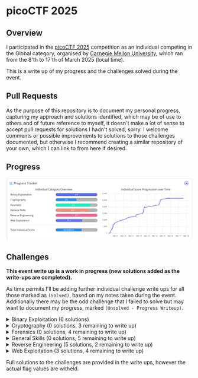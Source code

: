 # picoCTF 2025 #

## Overview ##

I participated in the [picoCTF 2025](www.picoctf.org) competition as an individual competing in the Global category, organised by [Carnegie Mellon University](https://cmu.edu/), which ran from the 8'th to 17'th of March 2025 (local time). 

This is a write up of my progress and the challenges solved during the event.

## Pull Requests ##

As the purpose of this repository is to document my personal progress, capturing my approach and solutions identified, which may be of use to others and of future reference to myself, it doesn't make a lot of sense to accept pull requests for solutions I hadn't solved, sorry. I welcome comments or possible improvements to solutions to those challenges documented, but otherwise I recommend creating a similar repository of your own, which I can link to from here if desired.

## Progress ##

![Screenshot of a challenge progress during event](event-score-progression.png)

## Challenges ##

**This event write up is a work in progress (new solutions added as the write-ups are completed).**
 
As time permits I'll be adding further individual challenge write ups for all those marked as `(Solved)`, based on my notes taken during the event. Additionally there may be the odd challenge that I failed to solve but may want to document my progress, marked `(Unsolved - Progress Writeup)`.

<details>
  <summary>Binary Exploitation (6 solutions)</summary>

* **[PIE TIME](Binary%20Exploitation/PIE%20TIME/PIE%20TIME.md) (Solved)** - 75 points
* **[hash-only-1](Binary%20Exploitation/hash-only-1/hash-only-1.md) (Solved)** - 100 points
* **[hash-only-2](Binary%20Exploitation/hash-only-2/hash-only-2.md) (Solved)** - 200 points
* **[PIE TIME 2](Binary%20Exploitation/PIE%20TIME%202/PIE%20TIME%202.md) (Solved)** - 200 points 
* **[Echo Valley](Binary%20Exploitation/Echo%20Valley/Echo%20Valley.md) (Solved)** - 300 points 
* **[handoff](Binary%20Exploitation/handoff/handoff.md) (Solved)** - 400 points

</details>

<details>
  <summary>Cryptography (0 solutions, 3 remaining to write up)</summary>

* hashcrack (Solved) - 100 points
* EVEN RSA CAN BE BROKEN??? (Solved) - 200 points
* Guess My Cheese (Part 1) (Solved) - 200 points
* Guess My Cheese (Part 2) (Unsolved) - 300 points
* ChaCha Slide (Unsolved) - 400 points
* Ricochet (Unsolved) - 500 points

</details>

<details>
  <summary>Forensics (0 solutions, 4 remaining to write up)</summary>

* Ph4nt0m 1ntrud3r (Solved) - 50 points
* RED (Solved) - 100 points
* flags are stepic (Solved) - 100 points
* Bitlocker-1 (Unsolved) - 200 points
* Event-Viewing (Solved) - 200 points
* Bitlocker-2 (Unsolved) - 300 points

</details>

<details>
  <summary>General Skills (0 solutions, 5 remaining to write up)</summary>

* FANTASY CTF (Solved) - 10 points
* (Removed) Chalkboard (Solved) - 100 points
* Rust fixme 1 (Solved) - 100 points
* Rust fixme 2 (Solved) - 100 points
* Rust fixme 3 (Solved) - 100 points
* YaraRules0x100 (Unsolved) - 200 points

</details>

<details>
  <summary>Reverse Engineering (5 solutions, 2 remaining to write up)</summary>

* Flag Hunters (Solved) - 75 points
* **[Binary Instrumentation 1](Reverse%20Engineering/Binary%20Instrumentation%201/Binary%20Instrumentation%201.md) (Solved)** - 200 points
* Tap into Hash (Solved) - 200 points
* **[Chronohack](Reverse%20Engineering/Chronohack/Chronohack.md) (Solved)** - 200 points
* **[Quantum Scrambler](Reverse%20Engineering/Quantum%20Scrambler/Quantum%20Scrambler.md) (Solved)** - 200 points
* **[Binary Instrumentation 2](Reverse%20Engineering/Binary%20Instrumentation%202/Binary%20Instrumentation%202.md) (Solved)** - 300 points
* **[perplexed](Reverse%20Engineering/perplexed/perplexed.md) (Solved)** - 400 points

</details>

<details>
  <summary>Web Exploitation (3 solutions, 4 remaining to write up)</summary>

* **[Cookie Monster Secret Recipe](Web%20Exploitation/Cookie%20Monster%20Secret%20Recipe/Cookie%20Monster%20Secret%20Recipe.md) (Solved)** - 50 points
* **[head-dump](Web%20Exploitation/head-dump/head-dump.md) (Solved)** - 50 points
* **[n0s4n1ty 1](Web%20Exploitation/n0s4n1ty%201/n0s4n1ty%201.md) (Solved)** - 100 points
* SSTI1 (Solved) - 100 points
* WebSockFish (Unsolved) - 200 points
* 3v@l (Solved) - 200 points
* SSTI2 (Solved) - 200 points
* Apriti sesamo (Unsolved) - 300 points
* Pachinko (Solved) - 300 points
* Pachinko Revisited (Unsolved) - 500 points
* secure-email-service (Unsolved) - 500 points

</details>

Full solutions to the challenges are provided in the write ups, however the actual flag values are witheld.
